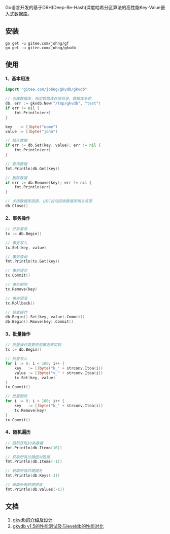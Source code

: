 Go语言开发的基于DRH(Deep-Re-Hash)深度哈希分区算法的高性能Key-Value嵌入式数据库。

## 安装
```
go get -u gitee.com/johng/gf
go get -u gitee.com/johng/gkvdb
````


## 使用
#### 1、基本用法
```go
import "gitee.com/johng/gkvdb/gkvdb"

// 创建数据库，指定数据库存放目录，数据库名称
db, err := gkvdb.New("/tmp/gkvdb", "test")
if err != nil {
    fmt.Println(err)
}

key   := []byte("name")
value := []byte("john")

// 插入数据
if err := db.Set(key, value); err != nil {
    fmt.Println(err)
}

// 查询数据
fmt.Println(db.Get(key))

// 删除数据
if err := db.Remove(key); err != nil {
    fmt.Println(err)
}

// 关闭数据库链接，让GC自动回收数据库相关资源
db.Close()
```


#### 2、事务操作
```go
// 开启事务
tx := db.Begin()

// 事务写入
tx.Set(key, value)

// 事务查询
fmt.Println(tx.Get(key))

// 事务提交
tx.Commit()

// 事务删除
tx.Remove(key)

// 事务回滚
tx.Rollback()

// 链式操作
db.Begin().Set(key, value).Commit()
db.Begin().Rmove(key).Commit()
```

#### 3、批量操作
```go
// 批量操作需要使用事务来实现
tx := db.Begin()

// 批量写入
for i := 0; i < 100; i++ {
    key   := []byte("k_" + strconv.Itoa(i))
    value := []byte("v_" + strconv.Itoa(i))
    tx.Set(key, value)
}
tx.Commit()

// 批量删除
for i := 0; i < 100; i++ {
    key   := []byte("k_" + strconv.Itoa(i))
    tx.Remove(key)
}
tx.Commit()
```

#### 4、随机遍历
```go
// 随机获取10条数据
fmt.Println(db.Items(10))

// 获取所有的键值对数据
fmt.Println(db.Items(-1))

// 获取所有的键键名
fmt.Println(db.Keys(-1))

// 获取所有的键键值
fmt.Println(db.Values(-1))
```

## 文档
1. [gkvdb的介绍及设计](http://johng.cn/gkvdb-brief/)
1. [gkvdb v1.5的性能测试及与leveldb的性能对比](http://johng.cn/gkvdb-performance-test-1-5/)




